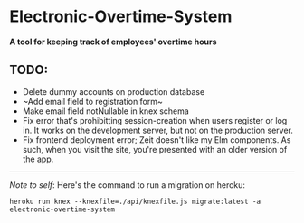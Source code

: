# Electronic-Overtime-System
**A tool for keeping track of employees' overtime hours**

## TODO:
- Delete dummy accounts on production database
- ~Add email field to registration form~
- Make email field notNullable in knex schema
- Fix error that's prohibitting session-creation when users register or log in.
It works on the development server, but not on the production server.
- Fix frontend deployment error; Zeit doesn't like my Elm components. As such, when you visit the site,
you're presented with an older version of the app.

<hr>

_Note to self_: Here's the command to run a migration on heroku: 

`heroku run knex --knexfile=./api/knexfile.js migrate:latest -a electronic-overtime-system`
